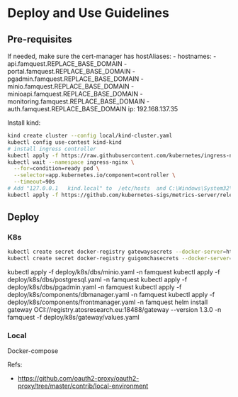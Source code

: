 # Deploy and Use Guidelines

## Pre-requisites

If needed, make sure the cert-manager has 
    hostAliases:
      - hostnames:
        - api.famquest.REPLACE_BASE_DOMAIN
        - portal.famquest.REPLACE_BASE_DOMAIN
        - pgadmin.famquest.REPLACE_BASE_DOMAIN
        - minio.famquest.REPLACE_BASE_DOMAIN
        - minioapi.famquest.REPLACE_BASE_DOMAIN
        - monitoring.famquest.REPLACE_BASE_DOMAIN
        - auth.famquest.REPLACE_BASE_DOMAIN
        ip: 192.168.137.35

Install kind:
```bash
kind create cluster --config local/kind-cluster.yaml 
kubectl config use-contest kind-kind
# install ingress controller
kubectl apply -f https://raw.githubusercontent.com/kubernetes/ingress-nginx/main/deploy/static/provider/kind/deploy.yaml
kubectl wait --namespace ingress-nginx \
  --for=condition=ready pod \
  --selector=app.kubernetes.io/component=controller \
  --timeout=90s
# Add "127.0.0.1   kind.local" to  /etc/hosts  and C:\Windows\System32\drivers\etc
kubectl apply -f https://github.com/kubernetes-sigs/metrics-server/releases/latest/download/components.yaml
```

## Deploy 

### K8s

```bash
kubectl create secret docker-registry gatewaysecrets --docker-server=https://registry.atosresearch.eu:18488 --docker-username=REPLACE --docker-password=REPLACE -n famquest
kubectl create secret docker-registry guigomchasecrets --docker-server=https://ghcr.io --docker-username=REPLACE --docker-password=REPLACE -n famquest
```
<!-- 
```bash
helm install db oci://registry-1.docker.io/bitnamicharts/postgresql -n famquest
# To get the password for "postgres" run:
export POSTGRES_PASSWORD=$(kubectl get secret --namespace famquest db-postgresql -o jsonpath="{.data.postgres-password}" | base64 -d)
kubectl port-forward --namespace famquest svc/db-postgresql 5432:5432 &
    PGPASSWORD="$POSTGRES_PASSWORD" psql --host 127.0.0.1 -U postgres -d postgres -p 5432
``` -->

kubectl apply -f deploy/k8s/dbs/minio.yaml -n famquest
kubectl apply -f deploy/k8s/dbs/postgresql.yaml -n famquest
kubectl apply -f deploy/k8s/dbs/pgadmin.yaml -n famquest
kubectl apply -f deploy/k8s/components/dbmanager.yaml -n famquest
kubectl apply -f deploy/k8s/components/frontmanager.yaml -n famquest
helm install gateway  OCI://registry.atosresearch.eu:18488/gateway --version 1.3.0 -n famquest -f deploy/k8s/gateway/values.yaml

### Local

Docker-compose 

Refs:
- https://github.com/oauth2-proxy/oauth2-proxy/tree/master/contrib/local-environment
